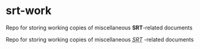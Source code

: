# srt-work
Repo for storing working copies of miscellaneous **<span title="Secure Reliable Transport">SRT</span>**-related documents

Repo for storing working copies of miscellaneous <span><dfn><abbr title="Secure Reliable Transport">SRT</abbr></dfn></span> -related documents

